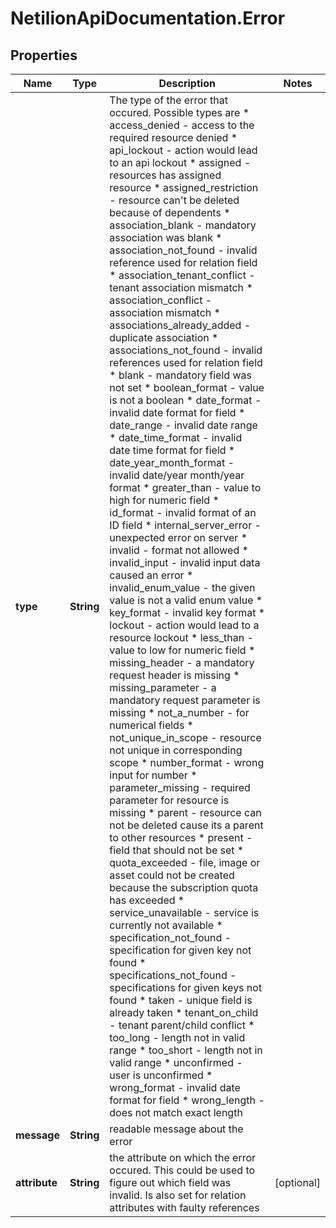 # NetilionApiDocumentation.Error

## Properties
Name | Type | Description | Notes
------------ | ------------- | ------------- | -------------
**type** | **String** | The type of the error that occured. Possible types are * access_denied - access to the required resource denied * api_lockout - action would lead to an api lockout * assigned - resources has assigned resource * assigned_restriction - resource can&#39;t be deleted because of dependents * association_blank - mandatory association was blank * association_not_found - invalid reference used for relation field * association_tenant_conflict - tenant association mismatch * association_conflict - association mismatch * associations_already_added - duplicate association * associations_not_found - invalid references used for relation field * blank - mandatory field was not set * boolean_format - value is not a boolean * date_format - invalid date format for field * date_range - invalid date range * date_time_format - invalid date time format for field * date_year_month_format - invalid date/year month/year format * greater_than - value to high for numeric field * id_format - invalid format of an ID field * internal_server_error - unexpected error on server * invalid - format not allowed * invalid_input - invalid input data caused an error * invalid_enum_value - the given value is not a valid enum value * key_format - invalid key format * lockout - action would lead to a resource lockout * less_than - value to low for numeric field * missing_header - a mandatory request header is missing * missing_parameter - a mandatory request parameter is missing * not_a_number - for numerical fields * not_unique_in_scope - resource not unique in corresponding scope * number_format - wrong input for number * parameter_missing - required parameter for resource is missing * parent - resource can not be deleted cause its a parent to other resources * present - field that should not be set * quota_exceeded - file, image or asset could not be created because the subscription quota has exceeded * service_unavailable - service is currently not available * specification_not_found - specification for given key not found * specifications_not_found - specifications for given keys not found * taken - unique field is already taken * tenant_on_child - tenant parent/child conflict * too_long - length not in valid range * too_short - length not in valid range * unconfirmed - user is unconfirmed * wrong_format - invalid date format for field * wrong_length - does not match exact length | 
**message** | **String** | readable message about the error | 
**attribute** | **String** | the attribute on which the error occured. This could be used to figure out which field was invalid. Is also set for relation attributes with faulty references | [optional] 


